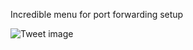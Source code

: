 Incredible menu for port forwarding setup


![Tweet image](/assets/crosspoast/GkV0M_oaoAEixpK.png)

